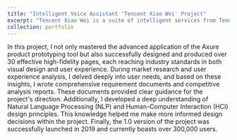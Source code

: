 ```yaml
---
title: "Intelligent Voice Assistant 'Tencent Xiao Wei' Project"
excerpt: "Tencent Xiao Wei is a suite of intelligent services from Tencent Cloud and an open platform for intelligent services. Smart hardware manufacturers can access the Xiao Wei APP to quickly enable voice-human interaction and audio-video service capabilities. **As a product intern, I was responsible for the overall product design of version 1.0, which included the dialogue flow module and discovery module.** The content covered various functional designs such as music, weather, news, FM, and stories. The discovery module included designs for search, scene music, and other solutions.<br/><br/><br/><img src='/images/smartmockups_lqmew4wa.png' style='width: 50%; height: auto;'>"
collection: portfolio
---
```



In this project, I not only mastered the advanced application of the Axure product prototyping tool but also successfully designed and produced over 30 effective high-fidelity pages, each reaching industry standards in both visual design and user experience. During market research and user experience analysis, I delved deeply into user needs, and based on these insights, I wrote comprehensive requirement documents and competitive analysis reports. These documents provided clear guidance for the project's direction. Additionally, I developed a deep understanding of Natural Language Processing (NLP) and Human-Computer Interaction (HCI) design principles. This knowledge helped me make more informed design decisions within the project. Finally, the 1.0 version of the project was successfully launched in 2019 and currently boasts over 300,000 users.
